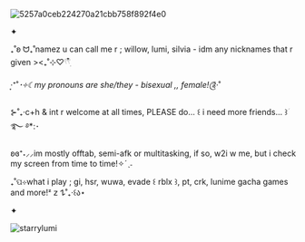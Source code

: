 ![5257a0ceb224270a21cbb758f892f4e0](https://github.com/user-attachments/assets/6c23c197-8ac2-481b-bf23-69b68c69075c)

✦

₊˚ʚ ᗢ₊˚namez u can call me r ; willow, lumi, silvia - idm any nicknames that r given ><₊˚⊹♡𓍢𓍢ִ໋

‧͙⁺˚*･༓☾my pronouns are she/they - bisexual ,, female!༊*·˚

⊱˚₊‧c+h & int r welcome at all times, PLEASE do... ꒰ i need more friends... ꒱ؘ࿐ ࿔*:･

ʚɞ⁺˖⸝⸝im mostly offtab, semi-afk or multitasking, if so, w2i w me, but i check my screen from time to time!✧ˊˎ˗

₊˚ପ⊹what i play ; gi, hsr, wuwa, evade ꒰ rblx ꒱, pt, crk, lunime gacha games and more!ᶻ 𝗓 𐰁˚₊‧꒰ა⋆

✦
<p align="left"> <img src="https://komarev.com/ghpvc/?username=starrylumi&label=˗ˏˋcounting%20stars´ˎ˗&color=a8954d&style=flat" alt="starrylumi" /> </p>
